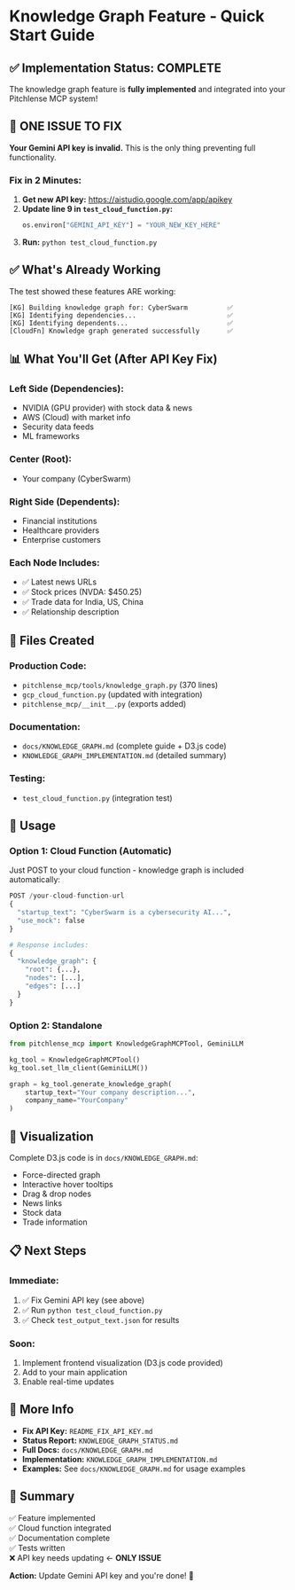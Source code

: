 # Knowledge Graph Feature - Quick Start Guide

## ✅ Implementation Status: COMPLETE

The knowledge graph feature is **fully implemented** and integrated into your Pitchlense MCP system!

## 🚨 ONE ISSUE TO FIX

**Your Gemini API key is invalid.** This is the only thing preventing full functionality.

### Fix in 2 Minutes:

1. **Get new API key:** https://aistudio.google.com/app/apikey
2. **Update line 9 in `test_cloud_function.py`:**
   ```python
   os.environ["GEMINI_API_KEY"] = "YOUR_NEW_KEY_HERE"
   ```
3. **Run:** `python test_cloud_function.py`

## ✅ What's Already Working

The test showed these features ARE working:

```
[KG] Building knowledge graph for: CyberSwarm          ✅
[KG] Identifying dependencies...                       ✅  
[KG] Identifying dependents...                         ✅
[CloudFn] Knowledge graph generated successfully       ✅
```

## 📊 What You'll Get (After API Key Fix)

### Left Side (Dependencies):
- NVIDIA (GPU provider) with stock data & news
- AWS (Cloud) with market info
- Security data feeds
- ML frameworks

### Center (Root):
- Your company (CyberSwarm)

### Right Side (Dependents):
- Financial institutions  
- Healthcare providers
- Enterprise customers

### Each Node Includes:
- ✅ Latest news URLs
- ✅ Stock prices (NVDA: $450.25)
- ✅ Trade data for India, US, China
- ✅ Relationship description

## 📁 Files Created

### Production Code:
- `pitchlense_mcp/tools/knowledge_graph.py` (370 lines)
- `gcp_cloud_function.py` (updated with integration)
- `pitchlense_mcp/__init__.py` (exports added)

### Documentation:
- `docs/KNOWLEDGE_GRAPH.md` (complete guide + D3.js code)
- `KNOWLEDGE_GRAPH_IMPLEMENTATION.md` (detailed summary)

### Testing:
- `test_cloud_function.py` (integration test)

## 🎯 Usage

### Option 1: Cloud Function (Automatic)

Just POST to your cloud function - knowledge graph is included automatically:

```python
POST /your-cloud-function-url
{
  "startup_text": "CyberSwarm is a cybersecurity AI...",
  "use_mock": false
}

# Response includes:
{
  "knowledge_graph": {
    "root": {...},
    "nodes": [...],
    "edges": [...]
  }
}
```

### Option 2: Standalone

```python
from pitchlense_mcp import KnowledgeGraphMCPTool, GeminiLLM

kg_tool = KnowledgeGraphMCPTool()
kg_tool.set_llm_client(GeminiLLM())

graph = kg_tool.generate_knowledge_graph(
    startup_text="Your company description...",
    company_name="YourCompany"
)
```

## 🎨 Visualization

Complete D3.js code is in `docs/KNOWLEDGE_GRAPH.md`:

- Force-directed graph
- Interactive hover tooltips
- Drag & drop nodes
- News links
- Stock data
- Trade information

## 📋 Next Steps

### Immediate:
1. ✅ Fix Gemini API key (see above)
2. ✅ Run `python test_cloud_function.py`
3. ✅ Check `test_output_text.json` for results

### Soon:
1. Implement frontend visualization (D3.js code provided)
2. Add to your main application
3. Enable real-time updates

## 📖 More Info

- **Fix API Key:** `README_FIX_API_KEY.md`
- **Status Report:** `KNOWLEDGE_GRAPH_STATUS.md`
- **Full Docs:** `docs/KNOWLEDGE_GRAPH.md`
- **Implementation:** `KNOWLEDGE_GRAPH_IMPLEMENTATION.md`
- **Examples:** See `docs/KNOWLEDGE_GRAPH.md` for usage examples

## 🎉 Summary

✅ Feature implemented  
✅ Cloud function integrated  
✅ Documentation complete  
✅ Tests written  
❌ API key needs updating ← **ONLY ISSUE**

**Action:** Update Gemini API key and you're done! 🚀


